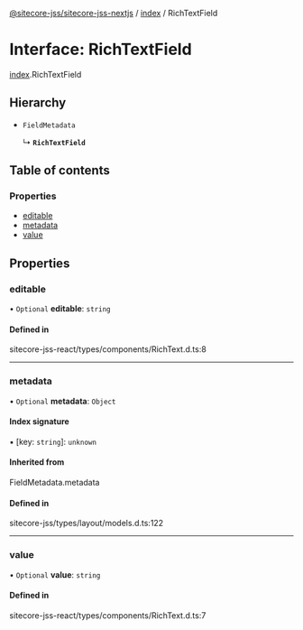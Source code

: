 [@sitecore-jss/sitecore-jss-nextjs](../README.md) / [index](../modules/index.md) / RichTextField

# Interface: RichTextField

[index](../modules/index.md).RichTextField

## Hierarchy

- `FieldMetadata`

  ↳ **`RichTextField`**

## Table of contents

### Properties

- [editable](index.RichTextField.md#editable)
- [metadata](index.RichTextField.md#metadata)
- [value](index.RichTextField.md#value)

## Properties

### editable

• `Optional` **editable**: `string`

#### Defined in

sitecore-jss-react/types/components/RichText.d.ts:8

___

### metadata

• `Optional` **metadata**: `Object`

#### Index signature

▪ [key: `string`]: `unknown`

#### Inherited from

FieldMetadata.metadata

#### Defined in

sitecore-jss/types/layout/models.d.ts:122

___

### value

• `Optional` **value**: `string`

#### Defined in

sitecore-jss-react/types/components/RichText.d.ts:7
